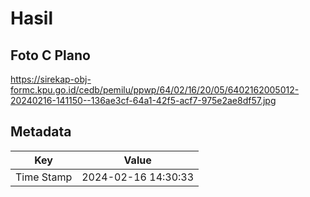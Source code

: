 # Hasil

## Foto C Plano

https://sirekap-obj-formc.kpu.go.id/cedb/pemilu/ppwp/64/02/16/20/05/6402162005012-20240216-141150--136ae3cf-64a1-42f5-acf7-975e2ae8df57.jpg


## Metadata

| Key        | Value               |
| ---------- | ------------------- |
| Time Stamp | 2024-02-16 14:30:33 |



